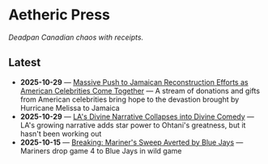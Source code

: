 # Aetheric Press

_Deadpan Canadian chaos with receipts._

## Latest

- **2025-10-29** — [Massive Push to Jamaican Reconstruction Efforts as American Celebrities Come Together](https://aetheric-forge.github.io/aetheric-press/rebuild-jamaica-2025-10-29.html) — A stream of donations and gifts from American celebrities bring hope to the devastion brought by Hurricane Melissa to Jamaica
- **2025-10-29** — [LA's Divine Narrative Collapses into Divine Comedy](https://aetheric-forge.github.io/aetheric-press/rebuild-jamaica-2025-10-29.html) — LA's growing narrative adds star power to Ohtani's greatness, but it hasn't been working out
- **2025-10-15** — [Breaking: Mariner's Sweep Averted by Blue Jays](https://aetheric-forge.github.io/aetheric-press/no-mariners-sweep-2025-10-15.html) — Mariners drop game 4 to Blue Jays in wild game